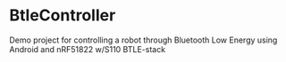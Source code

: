 BtleController
==============

Demo project for controlling a robot through Bluetooth Low Energy using Android and nRF51822 w/S110 BTLE-stack
